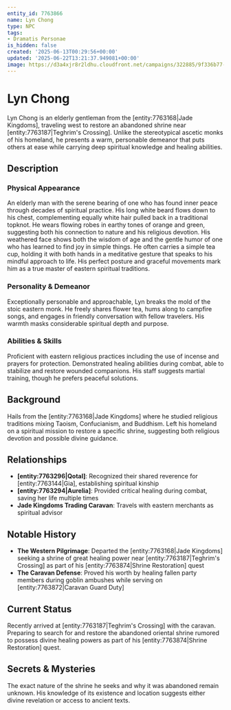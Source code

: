 ```yaml
---
entity_id: 7763866
name: Lyn Chong
type: NPC
tags:
- Dramatis Personae
is_hidden: false
created: '2025-06-13T00:29:56+00:00'
updated: '2025-06-22T13:21:37.949081+00:00'
image: https://d3a4xjr8r2ldhu.cloudfront.net/campaigns/322885/9f336b77-b2ec-46d4-ab3a-80911595d0d0.png
---
```


# Lyn Chong

Lyn Chong is an elderly gentleman from the [entity:7763168|Jade Kingdoms], traveling west to restore an abandoned shrine near [entity:7763187|Teghrim's Crossing]. Unlike the stereotypical ascetic monks of his homeland, he presents a warm, personable demeanor that puts others at ease while carrying deep spiritual knowledge and healing abilities.

## Description

### Physical Appearance

An elderly man with the serene bearing of one who has found inner peace through decades of spiritual practice. His long white beard flows down to his chest, complementing equally white hair pulled back in a traditional topknot. He wears flowing robes in earthy tones of orange and green, suggesting both his connection to nature and his religious devotion. His weathered face shows both the wisdom of age and the gentle humor of one who has learned to find joy in simple things. He often carries a simple tea cup, holding it with both hands in a meditative gesture that speaks to his mindful approach to life. His perfect posture and graceful movements mark him as a true master of eastern spiritual traditions.

### Personality & Demeanor

Exceptionally personable and approachable, Lyn breaks the mold of the stoic eastern monk. He freely shares flower tea, hums along to campfire songs, and engages in friendly conversation with fellow travelers. His warmth masks considerable spiritual depth and purpose.

### Abilities & Skills

Proficient with eastern religious practices including the use of incense and prayers for protection. Demonstrated healing abilities during combat, able to stabilize and restore wounded companions. His staff suggests martial training, though he prefers peaceful solutions.

## Background

Hails from the [entity:7763168|Jade Kingdoms] where he studied religious traditions mixing Taoism, Confucianism, and Buddhism. Left his homeland on a spiritual mission to restore a specific shrine, suggesting both religious devotion and possible divine guidance.

## Relationships

- **[entity:7763296|Qotal]**: Recognized their shared reverence for [entity:7763144|Gia], establishing spiritual kinship
- **[entity:7763294|Aurelia]**: Provided critical healing during combat, saving her life multiple times
- **Jade Kingdoms Trading Caravan**: Travels with eastern merchants as spiritual advisor

## Notable History

- **The Western Pilgrimage**: Departed the [entity:7763168|Jade Kingdoms] seeking a shrine of great healing power near [entity:7763187|Teghrim's Crossing] as part of his [entity:7763874|Shrine Restoration] quest
- **The Caravan Defense**: Proved his worth by healing fallen party members during goblin ambushes while serving on [entity:7763872|Caravan Guard Duty]

## Current Status

Recently arrived at [entity:7763187|Teghrim's Crossing] with the caravan. Preparing to search for and restore the abandoned oriental shrine rumored to possess divine healing powers as part of his [entity:7763874|Shrine Restoration] quest.

## Secrets & Mysteries

The exact nature of the shrine he seeks and why it was abandoned remain unknown. His knowledge of its existence and location suggests either divine revelation or access to ancient texts.